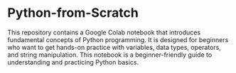 # Python-from-Scratch

This repository contains a Google Colab notebook that introduces fundamental concepts of Python programming. It is designed for beginners who want to get hands-on practice with variables, data types, operators, and string manipulation. This notebook is a beginner-friendly guide to understanding and practicing Python basics. 
